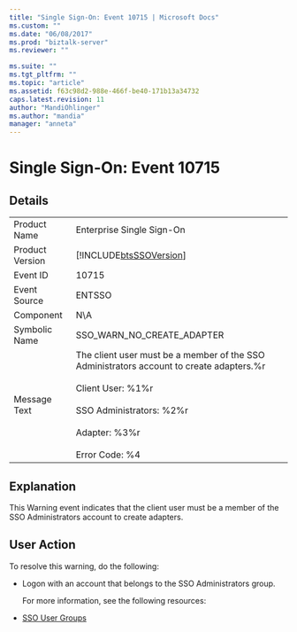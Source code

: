 ```yaml
---
title: "Single Sign-On: Event 10715 | Microsoft Docs"
ms.custom: ""
ms.date: "06/08/2017"
ms.prod: "biztalk-server"
ms.reviewer: ""

ms.suite: ""
ms.tgt_pltfrm: ""
ms.topic: "article"
ms.assetid: f63c98d2-988e-466f-be40-171b13a34732
caps.latest.revision: 11
author: "MandiOhlinger"
ms.author: "mandia"
manager: "anneta"
---
```

# Single Sign-On: Event 10715
## Details  

|                 |                                                                                                                                                                                                                  |
|-----------------|------------------------------------------------------------------------------------------------------------------------------------------------------------------------------------------------------------------|
|  Product Name   |                                                                                            Enterprise Single Sign-On                                                                                             |
| Product Version |                                                                            [!INCLUDE[btsSSOVersion](../includes/btsssoversion-md.md)]                                                                            |
|    Event ID     |                                                                                                      10715                                                                                                       |
|  Event Source   |                                                                                                      ENTSSO                                                                                                      |
|    Component    |                                                                                                       N\A                                                                                                        |
|  Symbolic Name  |                                                                                            SSO_WARN_NO_CREATE_ADAPTER                                                                                            |
|  Message Text   | The client user must be a member of the SSO Administrators account to create adapters.%r<br /><br /> Client User: %1%r<br /><br /> SSO Administrators: %2%r<br /><br /> Adapter: %3%r<br /><br /> Error Code: %4 |

## Explanation  
 This Warning event indicates that the client user must be a member of the SSO Administrators account to create adapters.  

## User Action  
 To resolve this warning, do the following:  

- Logon with an account that belongs to the SSO Administrators group.  

  For more information, see the following resources:  

- [SSO User Groups](../core/sso-user-groups.md)
